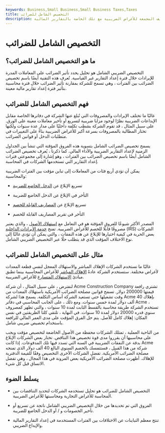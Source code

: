 ```yaml
---
keywords: Business,Small Business,Small Business Taxes,Taxes
title: التخصيص الشامل للضرائب
description: التخصيص الضريبي الشامل هو مصطلح لممارسة التوفيق بين المصاريف المجمعة للأغراض الضريبية مع تلك الخاصة بالتقارير المالية.
---
```


# التخصيص الشامل للضرائب
## ما هو التخصيص الشامل للضرائب؟

التخصيص الضريبي الشامل هو تحليل يحدد تأثير الضرائب على المعاملات المدرة للإيرادات خلال فترة إعداد التقارير غير القياسية. تُعرف هذه التقنية أيضًا باسم تخصيص الضرائب بين الفترات ، وهي تسمح للشركة بمقارنة تأثير الضرائب خلال فترة محاسبية بتأثير فترة إعداد تقارير مالية معينة.

## فهم التخصيص الشامل للضرائب

غالبًا ما تختلف الإيرادات والمصروفات التي تُبلغ عنها الشركة في دفاترها الخاصة مقابل الإيداعات الضريبية نظرًا لوجود مزايا ضريبية لتسريع أو تأخير معاملات معينة على الورق. على سبيل المثال ، قد تقوم الشركة بشطب تكلفة داخليًا على مدار عدة سنوات ولكنها تختار المطالبة بالمصروفات بسرعة أكبر للأغراض الضريبية بناءً على التغييرات في متطلبات الدخل أو قوانين الضرائب.

يسمح تخصيص الضرائب الشامل بتسوية هذه الفروق المؤقتة التي تنشأ بين الجداول الزمنية لإعداد التقارير الضريبية والأداء المالي. كما ذكرنا ، يُعرف تخصيص الضرائب الشامل أيضًا باسم تخصيص الضرائب بين الفترات ، وهو إشارة إلى مجموعتي فترات إعداد التقارير التي تستخدمها الشركات في المحاسبة.

يمكن أن تؤدي أربع فئات من المعاملات إلى تباين مؤقت بين الفترات الضريبية والمحاسبية:

- تسريع الإبلاغ عن [الدخل الخاضع للضريبة](/taxableincome)

- التأخر في الإبلاغ عن الدخل الخاضع للضريبة

- تسريع الإبلاغ عن [المصاريف القابلة للخصم](/businessexpenses)

- التأخر في تقرير المصاريف القابلة للخصم

المصدر الأكثر شيوعًا للفروق المؤقتة هو في التعامل مع [استهلاك الأصول](/depreciation) ، والذي يعتبر مصروفًا قابلًا للخصم للأغراض الضريبية. تمنح [خدمة الإيرادات الداخلية](/irs) (IRS) الشركات بعض الحرية في كيفية اختيارها للإبلاغ عن هذه النفقات ، والتي يمكن أن تؤدي غالبًا إلى نوع الاختلاف المؤقت الذي قد يتطلب حلًا عبر التخصيص الضريبي الشامل.

## مثال على التخصيص الشامل للضرائب

غالبًا ما تستخدم الشركات الإهلاك المباشر والاستهلاك المعجل لنفس قطعة المعدات لأغراض مختلفة. ستستخدم الشركة عادةً [الإهلاك المباشر](/straightlinebasis) للأغراض المحاسبية بينما تطبق مبادئ [الاستهلاك المتسارع](/accelerateddepreciation) للأغراض الضريبية.

لنفترض ، على سبيل المثال ، أن شركة Acme Construction Company تشتري رافعة قيمتها 200000 دولار. تسمح قوانين مصلحة الضرائب الأمريكية باستهلاك المعدات من وقت تشغيلها حتى تستعيد الشركة أساس التكلفة. يسمح هذا لشركة Acme بإهلاك 40 ألف دولار لمدة خمس سنوات. ومع ذلك ، على الجانب المحاسبي في دفاتر Acme ، تستخدم الشركة طريقة محاسبة بالقسط الثابت لمدة 10 سنوات ، والتي تظهر كمصروف سنوي قدره 20000 دولار لمدة 10 سنوات. في النهاية ، تلتقي كلتا الطريقتين في نفس المكان: إهلاك كامل للأصل. يتم حل الفرق المؤقت على مدى العمر المالي للرافعة باستخدام تخصيص ضريبي شامل.

من الناحية العملية ، تمتلك الشركات محفظة من الأصول الخاضعة لتخصيص مؤقت ويجب على محاسبيها أن يقرروا مدى قوة تخصيص هذا التناقض. تختار بعض الشركات الإبلاغ بدقة عن النفقات الضريبية في السنة التي تسدد فيها تلك المدفوعات. إذا كانت Acme شركة من هذا القبيل ، فستتمسك بالخصم السنوي البالغ 40 ألف دولار الذي تمنحه مصلحة الضرائب الأمريكية. تفضل الشركات الأخرى التخصيص وفقًا للقيمة الدفترية للإهلاك. أظهرت مصلحة الضرائب الأمريكية بعض المرونة في هذا المجال ، وهي تفضل الاتساق قبل كل شيء.

## يسلط الضوء

- التخصيص الشامل للضرائب هو تحليل تستخدمه الشركات لتحديد التناقضات بين المحاسبة للأغراض التجارية ومحاسبتها للأغراض الضريبية.

- الفروق التي تم تحديدها من خلال التخصيص الضريبي الشامل ناتجة عن تسريع أو تأخير الخصومات و / أو الدخل الخاضع للضريبة.

- تنتج معظم التباينات عن الاختلافات بين الفترات المستخدمة في إعداد التقارير المالية والإيداع الضريبي.

